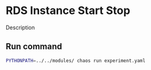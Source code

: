 # RDS Instance Start Stop

Description

## Run command

```bash
PYTHONPATH=../../modules/ chaos run experiment.yaml
```
